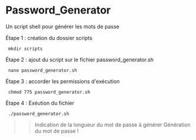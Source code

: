 # Password_Generator
Un script shell pour générer les mots de passe

Étape 1 : création du dossier scripts 

     mkdir scripts
     
Étape 2 : ajout du script sur le fichier password_generator.sh 

     nano password_generator.sh 
     
Étape 3 : accorder les permissions d'exécution

     chmod 775 password_generator.sh
     
Étape 4 : Exéution du fichier 

     ./password_generator.sh 

 >> Indication de la longueur du mot de passe à générer
> > Génération du mot de passe ! 
